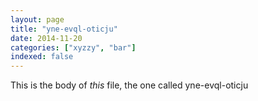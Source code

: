 ```yaml
---
layout: page
title: "yne-evql-oticju"
date: 2014-11-20
categories: ["xyzzy", "bar"]
indexed: false
---
```

This is the body of _this_ file, the one called yne-evql-oticju
